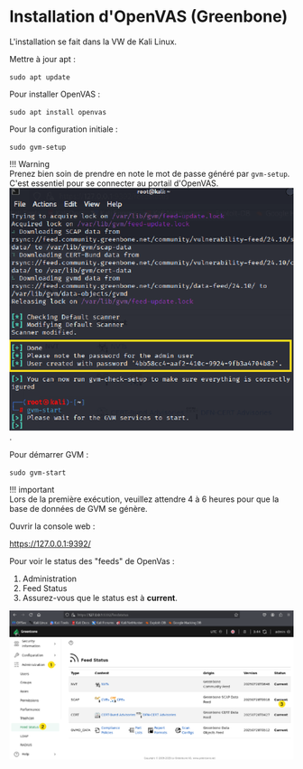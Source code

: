 # Installation d'OpenVAS (Greenbone)

L'installation se fait dans la VW de Kali Linux.  


Mettre à jour apt :  

`sudo apt update`  

Pour installer OpenVAS :

`sudo apt install openvas`

Pour la configuration initiale :

`sudo gvm-setup`

!!! Warning   
    Prenez bien soin de prendre en note le mot de passe généré par `gvm-setup`. C'est essentiel pour se connecter au portail d'OpenVAS.  
    ![Image mot de passe](../images/mot-de-passe-openvas.png). 

Pour démarrer GVM :  

`sudo gvm-start`

!!! important  
    Lors de la première exécution, veuillez attendre 4 à 6 heures pour que la base de données de GVM se génère.    

Ouvrir la console web :

https://127.0.0.1:9392/


Pour voir le status des "feeds" de OpenVas :  

1. Administration 
2. Feed Status  
3. Assurez-vous que le status est à **current**.

![Image feed openvas](../images/status-feed-openvas.png)  
